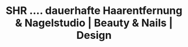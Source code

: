 ---
title: "SHR .... dauerhafte Haarentfernung & Nagelstudio | Beauty & Nails | Design"
url: /euskirchen/shr-dauerhafte-haarentfernung-und-nagelstudio-beauty-und-nails-design/
shop: Kosmetik
---